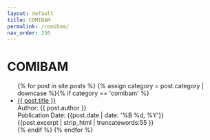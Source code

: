 ```yaml
---
layout: default
title: COMIBAM
permalink: /comibam/
nav_order: 250
---
```

<h1 class="category-title">COMIBAM</h1>
<ul>
  {% for post in site.posts %}
    {% assign category = post.category | downcase %}{% if category == 'comibam' %}
      <li class="article-list">
        <a href="{{ post.url | prepend: site.baseurl }}">{{ post.title }}</a><br>
        <div class="author">Author: {{ post.author }}</div>
        <div class="publication-date">Publication Date: <time datetime="{{post.date | date: '%F'}}">{{post.date | date: '%B %d, %Y'}}</time></div>
        <div class="excerpt">{{post.excerpt | strip_html | truncatewords:55 }}</div>
      </li>
    {% endif %}
  {% endfor %}
</ul>
